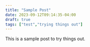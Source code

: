 ```yaml
---
title: "Sample Post"
date: 2023-09-12T09:14:35-04:00
draft: true
tags: ["test","trying things out"]
---
```


This is a sample post to try things out.